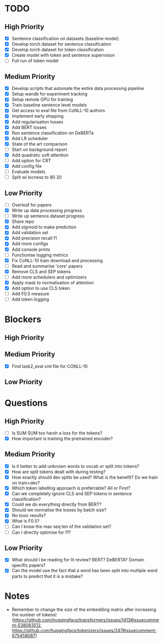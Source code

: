 # TODO

## High Priority

- [X] Sentence classification on datasets (baseline model)
- [X] Develop torch dataset for sentence classification
- [X] Develop torch dataset for token classification
- [X] Create model with token and sentence supervision
- [ ] Full run of token model

## Medium Priority

- [X] Develop scripts that automate the entire data processing pipeline
- [X] Setup wandb for experiment tracking
- [X] Setup remote GPU for training
- [X] Train baseline sentence level models
- [X] Get access to eval file from CoNLL-10 authors
- [X] Implement early stopping
- [X] Add regularisation losses
- [X] Add BERT losses
- [X] Run sentence classification on DeBERTa
- [X] Add LR scheduler
- [X] State of the art comparison
- [ ] Start on background report
- [X] Add quadratic soft attention
- [ ] Add option for CRT
- [X] Add config file
- [ ] Evaluate models
- [ ] Split wi locness to 80 20

## Low Priority

- [ ] Overleaf for papers
- [X] Write up data processing progress
- [ ] Write up sentence dataset progress
- [X] Share repo
- [X] Add sigmoid to make prediction
- [X] Add validation set
- [X] Add precision recall f1
- [X] Add more configs
- [X] Add console prints
- [ ] Functionise logging metrics
- [X] Fix CoNLL-10 train download and processing
- [ ] Read and summarise 'core' papers
- [X] Remove CLS and SEP tokens
- [ ] Add more schedulers and optimizers
- [X] Apply mask to normalisation of attention
- [X] Add option to use CLS token
- [ ] Add F0.5 measure
- [ ] Add token logging

# Blockers

## High Priority


## Medium Priority

- [X] Find task2_eval xml file for CONLL-10 

## Low Priority


# Questions

## High Priority

- [ ] Is SUM SUM too harsh a loss for the tokens?
- [X] How important is training the pretrained encoder?

## Medium Priority

- [X] Is it better to add unknown words to vocab or split into tokens?
- [X] How are split tokens dealt with during testing?
- [X] How exactly should dev splits be used? What is the benefit? Do we train on train+dev?
- [X] Which token labelling approach is preferrable? All or First?
- [X] Can we completely ignore CLS and SEP tokens in sentence classification?
- [X] Could we do everything directly from BERT?
- [X] Should we normalise the losses by batch size?
- [X] No toxic results?
- [X] What is F0.5?
- [ ] Can I know the max seq len of the validation set?
- [ ] Can I directly optimise for f1?

## Low Priority

- [X] What should I be reading for lit review? BERT? DeBERTA? Domain specific papers?
- [X] Can the model use the fact that a word has been split into multiple word parts to predict that it is a mistake?

# Notes

- Remember to change the size of the embedding matrix after increasing the number of tokens! (https://github.com/huggingface/transformers/issues/1413#issuecomment-538083512, https://github.com/huggingface/tokenizers/issues/247#issuecomment-675458087)

